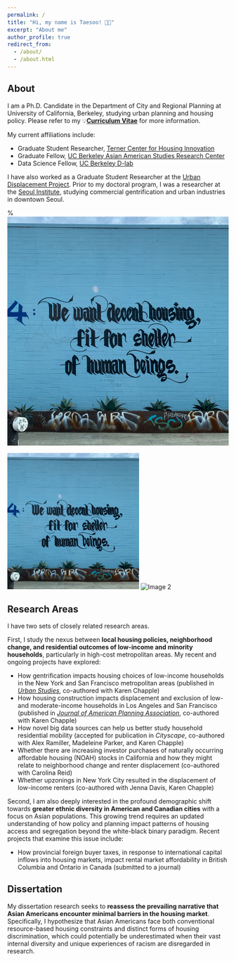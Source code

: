 ```yaml
---
permalink: /
title: "Hi, my name is Taesoo! 👋🏻"
excerpt: "About me"
author_profile: true
redirect_from: 
  - /about/
  - /about.html
---
```


## About
I am a Ph.D. Candidate in the Department of City and Regional Planning at University of California, Berkeley, studying urban planning and housing policy. Please refer to my 💡[**Curriculum Vitae**](https://taesoosong.github.io/academic_cv/song_taesoo_cv.pdf) for more information.

My current affiliations include:
- Graduate Student Researcher, [Terner Center for Housing Innovation](https://ternercenter.berkeley.edu/)
- Graduate Fellow, [UC Berkeley Asian American Studies Research Center](https://issi.berkeley.edu/aarc)
- Data Science Fellow, [UC Berkeley D-lab](https://dlab.berkeley.edu/)

I have also worked as a Graduate Student Researcher at the [Urban Displacement Project](https://www.urbandisplacement.org/). Prior to my doctoral program, I was a researcher at the [Seoul Institute](https://global.si.re.kr/), studying commercial gentrification and urban industries in downtown Seoul.

% <img width="600px" src="../images/oaklandwalls.png" alt="Image"/>
<p float="left">
  <img width="300px" src="../images/oaklandwalls.png" alt="Image 1"/>
  <img width="300px" src="../images/sf_chinatown.png" alt="Image 2"/>
</p>

## Research Areas
I have two sets of closely related research areas.

First, I study the nexus between **local housing policies, neighborhood change, and residential outcomes of low-income and minority households**, particularly in high-cost metropolitan areas. My recent and ongoing projects have explored:
- How gentrification impacts housing choices of low-income households in the New York and San Francisco metropolitan areas (published in [_Urban Studies_](https://doi.org/10.1177/00420980241244699), co-authored with Karen Chapple)
- How housing construction impacts displacement and exclusion of low- and moderate-income households in Los Angeles and San Francisco (published in [_Journal of American Planning Association_](https://doi.org/10.1080/01944363.2024.2319293), co-authored with Karen Chapple)
- How novel big data sources can help us better study household residential mobility (accepted for publication in _Cityscape_, co-authored with Alex Ramiller, Madeleine Parker, and Karen Chapple)
- Whether there are increasing investor purchases of naturally occurring affordable housing (NOAH) stocks in California and how they might relate to neighborhood change and renter displacement (co-authored with Carolina Reid)
- Whether upzonings in New York City resulted in the displacement of low-income renters (co-authored with Jenna Davis, Karen Chapple)

Second, I am also deeply interested in the profound demographic shift towards **greater ethnic diversity in American and Canadian cities** with a focus on Asian populations. This growing trend requires an updated understanding of how policy and planning impact patterns of housing access and segregation beyond the white-black binary paradigm. Recent projects that examine this issue include:
- How provincial foreign buyer taxes, in response to international capital inflows into housing markets, impact rental market affordability in British Columbia and Ontario in Canada (submitted to a journal)

## Dissertation
My dissertation research seeks to **reassess the prevailing narrative that Asian Americans encounter minimal barriers in the housing market**. Specifically, I hypothesize that Asian Americans face both conventional resource-based housing constraints and distinct forms of housing discrimination, which could potentially be underestimated when their vast internal diversity and unique experiences of racism are disregarded in research.
